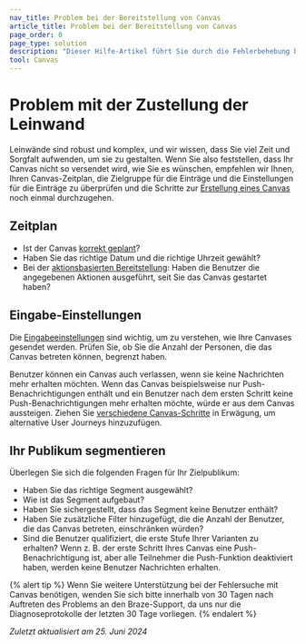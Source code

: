 ```yaml
---
nav_title: Problem bei der Bereitstellung von Canvas
article_title: Problem bei der Bereitstellung von Canvas
page_order: 0
page_type: solution
description: "Dieser Hilfe-Artikel führt Sie durch die Fehlerbehebung bei Lieferproblemen mit Ihrem Canvas."
tool: Canvas
---
```


# Problem mit der Zustellung der Leinwand

Leinwände sind robust und komplex, und wir wissen, dass Sie viel Zeit und Sorgfalt aufwenden, um sie zu gestalten. Wenn Sie also feststellen, dass Ihr Canvas nicht so versendet wird, wie Sie es wünschen, empfehlen wir Ihnen, Ihren Canvas-Zeitplan, die Zielgruppe für die Einträge und die Einstellungen für die Einträge zu überprüfen und die Schritte zur [Erstellung eines Canvas]({{site.baseurl}}/user_guide/engagement_tools/canvas/create_a_canvas/create_a_canvas/) noch einmal durchzugehen.

## Zeitplan

- Ist der Canvas [korrekt geplant]({{site.baseurl}}/user_guide/engagement_tools/canvas/create_a_canvas/create_a_canvas/#scheduled-delivery)?
- Haben Sie das richtige Datum und die richtige Uhrzeit gewählt?
- Bei der [aktionsbasierten Bereitstellung]({{site.baseurl}}/user_guide/engagement_tools/canvas/create_a_canvas/create_a_canvas/#action-based-delivery): Haben die Benutzer die angegebenen Aktionen ausgeführt, seit Sie das Canvas gestartet haben?

## Eingabe-Einstellungen

Die [Eingabeeinstellungen]({{site.baseurl}}/user_guide/engagement_tools/canvas/create_a_canvas/create_a_canvas/#step-2-set-up-your-canvas) sind wichtig, um zu verstehen, wie Ihre Canvases gesendet werden. Prüfen Sie, ob Sie die Anzahl der Personen, die das Canvas betreten können, begrenzt haben.

Benutzer können ein Canvas auch verlassen, wenn sie keine Nachrichten mehr erhalten möchten. Wenn das Canvas beispielsweise nur Push-Benachrichtigungen enthält und ein Benutzer nach dem ersten Schritt keine Push-Benachrichtigungen mehr erhalten möchte, würde er aus dem Canvas aussteigen. Ziehen Sie [verschiedene Canvas-Schritte]({{site.baseurl}}/user_guide/engagement_tools/canvas/canvas_components) in Erwägung, um alternative User Journeys hinzuzufügen.

## Ihr Publikum segmentieren

Überlegen Sie sich die folgenden Fragen für Ihr Zielpublikum:

- Haben Sie das richtige Segment ausgewählt?
- Wie ist das Segment aufgebaut?
- Haben Sie sichergestellt, dass das Segment keine Benutzer enthält?
- Haben Sie zusätzliche Filter hinzugefügt, die die Anzahl der Benutzer, die das Canvas betreten, einschränken würden?
- Sind die Benutzer qualifiziert, die erste Stufe Ihrer Varianten zu erhalten? Wenn z. B. der erste Schritt Ihres Canvas eine Push-Benachrichtigung ist, aber alle Teilnehmer die Push-Funktion deaktiviert haben, werden keine Benutzer Nachrichten erhalten.

{% alert tip %}
Wenn Sie weitere Unterstützung bei der Fehlersuche mit Canvas benötigen, wenden Sie sich bitte innerhalb von 30 Tagen nach Auftreten des Problems an den Braze-Support, da uns nur die Diagnoseprotokolle der letzten 30 Tage vorliegen.
{% endalert %}

_Zuletzt aktualisiert am 25\. Juni 2024_